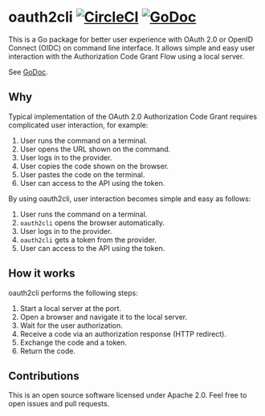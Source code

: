 # oauth2cli [![CircleCI](https://circleci.com/gh/int128/oauth2cli.svg?style=shield)](https://circleci.com/gh/int128/oauth2cli) [![GoDoc](https://godoc.org/github.com/int128/oauth2cli?status.svg)](https://godoc.org/github.com/int128/oauth2cli)

This is a Go package for better user experience with OAuth 2.0 or OpenID Connect (OIDC) on command line interface.
It allows simple and easy user interaction with the Authorization Code Grant Flow using a local server.

See [GoDoc](https://godoc.org/github.com/int128/oauth2cli).


## Why

Typical implementation of the OAuth 2.0 Authorization Code Grant requires complicated user interaction, for example:

1. User runs the command on a terminal.
1. User opens the URL shown on the command.
1. User logs in to the provider.
1. User copies the code shown on the browser.
1. User pastes the code on the terminal.
1. User can access to the API using the token.

By using oauth2cli, user interaction becomes simple and easy as follows:

1. User runs the command on a terminal.
1. `oauth2cli` opens the browser automatically.
1. User logs in to the provider.
1. `oauth2cli` gets a token from the provider.
1. User can access to the API using the token.


## How it works

oauth2cli performs the following steps:

1. Start a local server at the port.
2. Open a browser and navigate it to the local server.
3. Wait for the user authorization.
4. Receive a code via an authorization response (HTTP redirect).
5. Exchange the code and a token.
6. Return the code.


## Contributions

This is an open source software licensed under Apache 2.0.
Feel free to open issues and pull requests.
